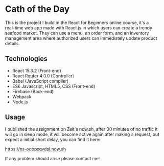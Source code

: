 # Cath of the Day

This is the project I build in the React for Beginners online course, it's a real-time web app made with React.js in which users can create a trendy seafood market. They can use a menu, an order form, and an inventory management area where authorized users can immediately update product details.

## Technologies

- React 15.3.2 (Front-end)
- React Router 4.0.0 (Controller)
- Babel (JavaScript compiler)
- ES6 Javascript, HTML5, CSS (Front-end)
- Firebase (Back-end)
- Webpack
- Node.js

## Usage

I published the assignment on Zeit's now.sh, after 30 minutes of no traffic it will go in sleep mode, it will become active again after making a request, but expect a initial short delay, you can find it here:

https://ns-oqbpxqvdpl.now.sh

If any problem should arise please contact me!